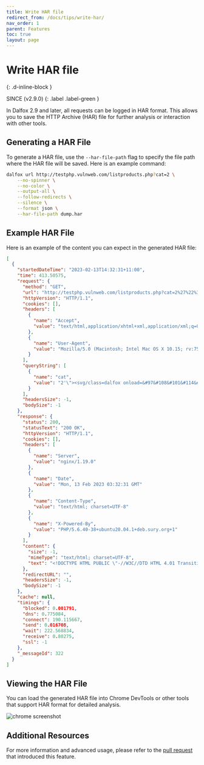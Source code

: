 ```yaml
---
title: Write HAR file
redirect_from: /docs/tips/write-har/
nav_order: 1
parent: Features
toc: true
layout: page
---
```


# Write HAR file
{: .d-inline-block }

SINCE (v2.9.0) 
{: .label .label-green }

In Dalfox 2.9 and later, all requests can be logged in HAR format. This allows you to save the HTTP Archive (HAR) file for further analysis or interaction with other tools.

## Generating a HAR File

To generate a HAR file, use the `--har-file-path` flag to specify the file path where the HAR file will be saved. Here is an example command:

```bash
dalfox url http://testphp.vulnweb.com/listproducts.php?cat=2 \
    --no-spinner \
    --no-color \
    --output-all \
    --follow-redirects \
    --silence \
    --format json \
    --har-file-path dump.har
```

## Example HAR File

Here is an example of the content you can expect in the generated HAR file:

```json
[
  {
    "startedDateTime": "2023-02-13T14:32:31+11:00",
    "time": 413.50575,
    "request": {
      "method": "GET",
      "url": "http://testphp.vulnweb.com/listproducts.php?cat=2%27%22%3E%3Csvg%2Fclass%3Ddalfox+onload%3D%26%2397%26%23108%26%23101%26%23114%26%2300116%26%2340%26%2341%26%23x2f%26%23x2f",
      "httpVersion": "HTTP/1.1",
      "cookies": [],
      "headers": [
        {
          "name": "Accept",
          "value": "text/html,application/xhtml+xml,application/xml;q=0.9,image/avif,image/webp,image/apng,*/*;q=0.8,application/signed-exchange;v=b3;q=0.9"
        },
        {
          "name": "User-Agent",
          "value": "Mozilla/5.0 (Macintosh; Intel Mac OS X 10.15; rv:75.0) Gecko/20100101 Firefox/75.0"
        }
      ],
      "queryString": [
        {
          "name": "cat",
          "value": "2'\"><svg/class=dalfox onload=&#97&#108&#101&#114&#00116&#40&#41&#x2f&#x2f"
        }
      ],
      "headersSize": -1,
      "bodySize": -1
    },
    "response": {
      "status": 200,
      "statusText": "200 OK",
      "httpVersion": "HTTP/1.1",
      "cookies": [],
      "headers": [
        {
          "name": "Server",
          "value": "nginx/1.19.0"
        },
        {
          "name": "Date",
          "value": "Mon, 13 Feb 2023 03:32:31 GMT"
        },
        {
          "name": "Content-Type",
          "value": "text/html; charset=UTF-8"
        },
        {
          "name": "X-Powered-By",
          "value": "PHP/5.6.40-38+ubuntu20.04.1+deb.sury.org+1"
        }
      ],
      "content": {
        "size": -1,
        "mimeType": "text/html; charset=UTF-8",
        "text": "<!DOCTYPE HTML PUBLIC \"-//W3C//DTD HTML 4.01 Transitional//EN\"\n\"http://www.w3.org/TR/html4/loose.dtd\">\n<html><!-- InstanceBegin template=\"/Templates/...snip...meone break into your website. You can use it to test other tools and your manual hacking skills as well. Tip: Look for potential SQL Injections, Cross-site Scripting (XSS), and Cross-site Request Forgery (CSRF), and more.</p>\n</div>\n</div>\n</body>\n<!-- InstanceEnd --></html>\n"
      },
      "redirectURL": "",
      "headersSize": -1,
      "bodySize": -1
    },
    "cache": null,
    "timings": {
      "blocked": 0.001791,
      "dns": 0.775084,
      "connect": 190.115667,
      "send": 0.016708,
      "wait": 222.568834,
      "receive": 0.80275,
      "ssl": -1
    },
    "_messageId": 322
  }
]
```

## Viewing the HAR File

You can load the generated HAR file into Chrome DevTools or other tools that support HAR format for detailed analysis.

![chrome screenshot](https://user-images.githubusercontent.com/369053/218365521-5df5ff3c-759e-4bb8-9205-a45ac25481ca.png)

## Additional Resources

For more information and advanced usage, please refer to the [pull request](https://github.com/hahwul/dalfox/pull/440) that introduced this feature.
